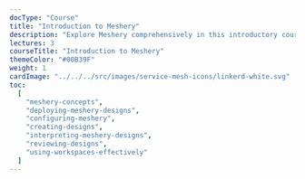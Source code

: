 ```yaml
---
docType: "Course"
title: "Introduction to Meshery"
description: "Explore Meshery comprehensively in this introductory course. Cover foundational concepts, architectural components, and logical structures. Learn how to create, deploy, and interpret designs. Gain practical insights into configuring Meshery through workspaces and leverage its collaborative attributes to manage your infrastructure."
lectures: 3
courseTitle: "Introduction to Meshery"
themeColor: "#00B39F"
weight: 1
cardImage: "../../../src/images/service-mesh-icons/linkerd-white.svg"
toc:
  [
    "meshery-concepts",
    "deploying-meshery-designs",
    "configuring-meshery",
    "creating-designs",
    "interpreting-meshery-designs",
    "reviewing-designs",
    "using-workspaces-effectively"
  ]
---
```



<!-- Link to Learning Path outline for Mastering Meshery - https://docs.google.com/document/d/1j4ADAKASH7IqnA9MVmRUNJwh6o0ibblCpPU6xe1sH6M/edit# 
 -->

